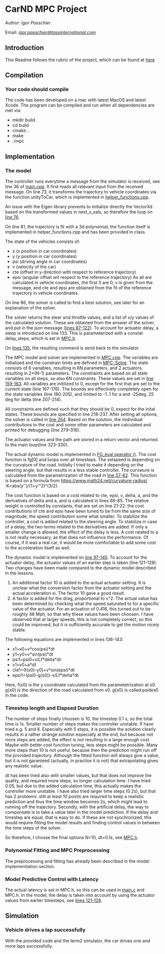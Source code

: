 # CarND MPC Project
Author: *Igor Passchier*

Email: *igor.passchier@tassinternational.com*

## Introduction
This Readme follows the rubric of the project, which can be found at [here](https://review.udacity.com/#!/rubrics/896/view)

## Compilation
### Your code should compile
The code has been developed on a mac with latest MacOS and latest Xcode. The program can be compiled and run when all dependencies are met via:
* mkdir build
* cd build
* cmake ..
* make
* ./mpc

## Implementation
### The model
The controller runs everytime a message from the simulator is received, see line 36 of [main.cpp](src/main.cpp#L36-L145). It first reads all relevant input from the received message. On line 73, it transforms the trajectory to vehicle coordinates via the function unityToCar, which is implemented in [helper_functions.cpp](src/helper_functions.cpp#L54-L64).

An issue with the Eigen library prevents to initialize directly the VectorXd based on the transformed values in next_x_vals, so therefore the loop on [line 76](src/main.cpp#L74-L79).

On line 81, the trajectory is fit with a 3d polynomial, the function itself is implemented in helper_functions.cpp and has been provided in class.

The state of the vehicles consists of:
* x (x position in car coordinates)
* y (y position in car coordinates)
* psi (driving angle in car coordinates)
* v (velocity of the car)
* cte (offset in y-direction with respect to reference trajectory)
* epsi (angular offset wit respect to the reference trajectory)
As all are calculated in vehicle coordinates, the first 3 are 0, v is given from the message, and cte and epsi are obtained from the fit of the reference trajectory in vehicle coordinates.

On line 86, the solver is called to find a best solution, see later for an explanation of the solver.

The solver returns the steer and throttle values, and a list of x/y values of the calculated solution. These are obtained from the answer of the solver, and put in the json message ([lines 87-122](src/main.cpp#L87-L122)).
To account for actuator delay, a sleep is introduced on line 133. This is parameterized with a constat delay_steps, which is set in [MPC.h](src/MPC.h#L11).

On [lines 135](src/main.cpp#L135), the resulting command is send back to the simulator.

The MPC model and solver are implemented in [MPC.cpp](src/MPC.cpp). The variables are initialized and the constrain limits are defined in [MPC::Solve](src/MPC.cpp#L154-L331). The state consists of 6 variables, resulting in 6N parameters, and 2 actuators, resulting in 2*(N-1) parameters. The constraints are based on all state variables on all steps, so also 6N constraints. These values are set in [line 159-163](src/MPC.cpp#L159-L163). All variables are initilized to 0, except for the first that are set to the current state (line 167-176). The bounds are effectively completely open for the state variables (line 180-205), and limited to -1..1 for a and -25deg..25 deg for delta (line 207-214).

All constraints are defined such that they should be 0, expect for the inital states. These bounds are specified in line 218-237. After setting all options, the solver is called in [line 264](src/MPC.cpp#L264-L265). Based on the solution, the inidividual contributions to the cost and some other parameters are calculated and printed for debugging (line 279-316).

The actuator values and the path are stored in a return vector and returned to the main loop(line 323-330).

The actual dynamic model is implemented in [FG_eval operator ()](src/MPC.cpp#L38-L146). The cost function is fg[0] and loops over all timesteps. The setspeed is depending on the curvature of the road. Initially I tried to make it depending on the steering angle, but that results in a less stable controller. The curvature is calculated from the parametrization of the road in [line 57-62](src/MPC.cpp#L57-L62). This function is based on a formula from https://www.math24.net/curvature-radius/ :K=abs(y'')/(1+y'^2)^(3/2). 

The cost function is based on a cost related to cte, epsi, v, delta, a, and the derivatives of delta and a, and is calculated in lines 66-85. The relative weight is controlled by constants, that are set on line 21-22. the cost contributions of cte and epsi have been tuned to be from the same size of magnitude, the speed contribution some what smaller. To stabilize the controller, a cost is added related to the steering angle. To stabilize in case of a delay, the two terms related to the derivatives are added. If only a smaller change is allowed, the effect of the delay is less. A cost related to a is not really necessary, as that does not influence the performance. Of course, if it was a real car, it would be more comfortable to add some cost to the acceleration itself as well.

The dynamic model is implemented on [line 97-145](src/MPC.cpp#L97-L144). To account for the actuator delay, the actuator values of an earlier step is taken (line 121-128). Two changes have been made compared to the dynamic model described in the lessons.

1. An additional factor 10 is added to the actual actuator setting. It is unclear what the conversion factor from the actuator setting and the actual acceleration si. The factor 10 gave a good result.
2. A factor is added for the drag, proportional to v^2. The actual value has been determined by checking what the speed saturated to for a specific value of the actuator. For an actuation of 0.416, this turned out to be roughly 48 Mph, so that why these values have been choosen. I have observed that at larger speeds, this is not completely correct, so this could be improved, but it is sufficiently accurate to get the motion nicely stable.

The following equations are implemented in lines 136-143:
* x1=x0+v\*cos(psi)\*dt
* y1=y0+v\*sin(psi)\*dt
* psi1=psi0+v/Lf\*delta\*dt
* v1=v0+a\*dt
* cte1=(f(x0)-y0)+v\*sin(epsi)\*dt
* epsi1=(psi0-g(x0))-v/Lf\*delta\*dt

Here, f(x0) is the y coordinate calculated from the parametetrization at x0. g(x0) is the direction of the road calculated from x0. g(x0) is called psides0 in the code.



### Timestep length and Elapsed Duration
The number of steps finally choosen is 10, the timestep 0.1 s, so the total time is 1s. Smaller number of steps makes the controller unstable. If have tried e.g. 5 and 8. Especially with 5 steps, it is possible the solution clearly results in a rather strange solution especially at the end, but because not more steps are added, the effect is not resulting in a large enough cost. Maybe with better cost function tuning, less steps might be possible. Many more steps than 10 is not useful, because then the prediction might run off the provided trajectory. Although the fitted function will always give a value, but it is not garanteed (actually, in practise it is not) that extrapolating gives any realistic value.

dt has been tried also with smaller values, but that does not improve the quality, and required more steps, so longer calculation time. I have tried 0.05, but due to the added calculation time, this actually makes the controller more unstable.
I have also tried larger time steps (0.2s), but that has 2 problems: still at least 10 points are required to keep a realistic prediction and thus the time window becomes 2s, which might lead to running off the trajectory. Secondly, with the artificial delay, the way to componsate is to take a value later in the model prediction. If the delay and timestep are equal, that is easy to do. If these are not synchronized, this would require fitting the model results and finding control values in between the time steps of the solver.

So therefore, I choose the final options N=10, dt=0.1s, see [MPC.h](src/MPC.h#L10-L15).

### Polynomial Fitting and MPC Preprocessing
The preprocessing and fitting has already been described in the model implememtation section.

### Model Predictive Control with Latency
The actual latency is set in MPC.h, so this can be used in [main.c](src/main.c#L133) and MPC.h. In the model, the delay is taken into account by using the actuator values from earlier timesteps, see [lines 121-128](src/MPC.cpp#L121-L128).

## Simulation
### Vehicle drives a lap successfully
With the provided code and the term2 simulator, the car drives one and more laps successfully.


